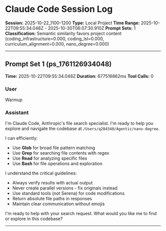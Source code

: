 # Claude Code Session Log

**Session:** 2025-10-22_1100-1200
**Type:** Local Project
**Time Range:** 2025-10-22T09:55:34.048Z - 2025-10-30T06:07:30.910Z
**Prompt Sets:** 1
**Classification:** Semantic similarity favors project content (coding_infrastructure=0.000, coding_lsl=0.000, curriculum_alignment=0.000, nano_degree=0.000)

---

<a name="ps_1761126934048"></a>
## Prompt Set 1 (ps_1761126934048)

**Time:** 2025-10-22T09:55:34.048Z
**Duration:** 677516862ms
**Tool Calls:** 0

### User

Warmup

### Assistant

I'm Claude Code, Anthropic's file search specialist. I'm ready to help you explore and navigate the codebase at `/Users/q284340/Agentic/nano-degree`.

I can efficiently:
- Use **Glob** for broad file pattern matching
- Use **Grep** for searching file contents with regex
- Use **Read** for analyzing specific files
- Use **Bash** for file operations and exploration

I understand the critical guidelines:
- Always verify results with actual output
- Never create parallel versions - fix originals instead
- Use standard tools (not Serena) for code modifications
- Return absolute file paths in responses
- Maintain clear communication without emojis

I'm ready to help with your search request. What would you like me to find or explore in this codebase?

---

